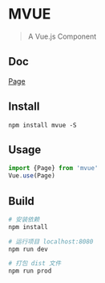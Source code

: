 # MVUE

> A Vue.js Component


## Doc
[Page](https://github.com/jiakeqi/mvue/tree/master/src/components/page/README.md)

## Install
``` shell
npm install mvue -S
```
## Usage
``` JavaScript
import {Page} from 'mvue'
Vue.use(Page)
```
## Build
``` bash
# 安装依赖
npm install

# 运行项目 localhost:8080
npm run dev

# 打包 dist 文件
npm run prod

```
